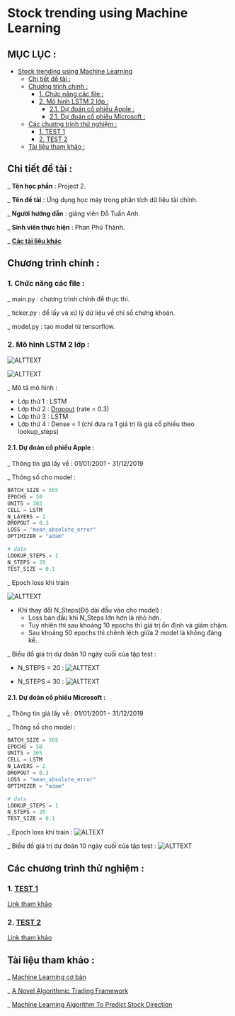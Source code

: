 # Stock trending using Machine Learning

## MỤC LỤC : 

- [Stock trending using Machine Learning](#stock-trending-using-machine-learning)
  * [Chi tiết đề tài :](#chi-ti-t----t-i--)
  * [Chương trình chính :](#ch--ng-tr-nh-ch-nh--)
    + [1. Chức năng các file :](#1-ch-c-n-ng-c-c-file--)
    + [2. Mô hình LSTM 2 lớp :](#2-m--h-nh-lstm-2-l-p--)
      - [2.1. Dự đoán cổ phiếu Apple :](#21-d---o-n-c--phi-u-apple--)
      - [2.1. Dự đoán cổ phiếu Microsoft :](#21-d---o-n-c--phi-u-microsoft--)
  * [Các chương trình thử nghiệm :](#c-c-ch--ng-tr-nh-th--nghi-m--)
    + [1. TEST 1](#1--test-1--https---githubcom-thanhpp-hust-20192-project2-tree-master-test124032020-)
    + [2. TEST 2](#2--test-2--https---githubcom-thanhpp-hust-20192-project2-tree-master-test042020-)
  * [Tài liệu tham khảo :](#t-i-li-u-tham-kh-o--)


## Chi tiết đề tài : 

_ **Tên học phần** : Project 2.

_ **Tên đề tài** : Ứng dụng học máy trong phân tích dữ liệu tài chính.

_ **Người hướng dẫn** : giảng viên Đỗ Tuấn Anh.

_ **Sinh viên thực hiện** : Phan Phú Thành.

_ [**Các tài liệu khác**](https://drive.google.com/open?id=1bVA8XYJ_cDb9mNIbi9VGlNTvnni_0VFJ)

## Chương trình chính :

### 1. Chức năng các file :

_ main.py : chương trình chính để thực thi.

_ ticker.py : để lấy và xử lý dữ liệu về chỉ số chứng khoán.

_ model.py : tạo model từ tensorflow.

### 2. Mô hình LSTM 2 lớp : 

![ALTTEXT](img/LSTM_2_Layers_25042020.png)

![ALTTEXT](img/LSTM_2_Layers_Summary_25042020.png)

_ Mô tả mô hình :
- Lớp thứ 1 : LSTM
- Lớp thứ 2 : [Dropout](https://www.phamduytung.com/blog/2019-05-05-deep-learning-dropout/) (rate = 0.3)
- Lớp thứ 3 : LSTM
- Lớp thứ 4 : Dense = 1 (chỉ đưa ra 1 giá trị là giá cổ phiếu theo lookup_steps)

#### 2.1. Dự đoán cổ phiếu Apple :
_ Thông tin giá lấy về : 01/01/2001 - 31/12/2019

_ Thông số cho model :
```python
BATCH_SIZE = 365
EPOCHS = 50
UNITS = 365
CELL = LSTM
N_LAYERS = 2
DROPOUT = 0.3
LOSS = "mean_absolute_error"
OPTIMIZER = "adam"

# data
LOOKUP_STEPS = 1
N_STEPS = 20
TEST_SIZE = 0.1
```

_ Epoch loss khi train 

![ALTTEXT](img/AAPL_LSTM_2_Layers_NSteps_25042020.png)

- Khi thay đổi N_Steps(Độ dài đầu vào cho model) :
    - Loss ban đầu khi N_Steps lớn hơn là nhỏ hơn.
    - Tuy nhiên thì sau khoảng 10 epochs thì giá trị ổn định và giảm chậm.
    - Sau khoảng 50 epochs thì chênh lệch giữa 2 model là không đáng kể.
    
_ Biểu đồ giá trị dự đoán 10 ngày cuối của tập test :
- N_STEPS = 20 : 
![ALTTEXT](img/AAPL_LSTM_2_Layers_NSteps20_Graph_25042020.png)
    
- N_STEPS = 30 :
![ALTTEXT](img/AAPL_LSTM_2_Layers_NSteps30_Graph_25042020.png)
    
#### 2.1. Dự đoán cổ phiếu Microsoft :
_ Thông tin giá lấy về : 01/01/2001 - 31/12/2019

_ Thông số cho model :
```python
BATCH_SIZE = 365
EPOCHS = 50
UNITS = 365
CELL = LSTM
N_LAYERS = 2
DROPOUT = 0.3
LOSS = "mean_absolute_error"
OPTIMIZER = "adam"

# data
LOOKUP_STEPS = 1
N_STEPS = 20
TEST_SIZE = 0.1
```

_ Epoch loss khi train :
![ALTEXT](img/MSFT_LSTM_2_Layers_NSteps_25042020.png)

_ Biểu đồ giá trị dự đoán 10 ngày cuối của tập test :
![ALTTEXT](img/MSFT_LSTM_2_Layers_NSteps20_Graph_25042020.png)

## Các chương trình thử nghiệm :

### 1. [TEST 1](https://github.com/ThanhPP/HUST_20192_Project2/tree/master/Test124032020)

[Link tham khảo](https://medium.com/@jasonbamford/machine-learning-algorithm-to-predict-stock-direction-d54b7666cc7c)

### 2. [TEST 2](https://github.com/ThanhPP/HUST_20192_Project2/tree/master/Test042020)

[Link tham khảo](https://www.thepythoncode.com/article/stock-price-prediction-in-python-using-tensorflow-2-and-keras)

## Tài liệu tham khảo : 

_ [Machine Learning cơ bản](https://drive.google.com/open?id=0B7ujsutwirjXLXlwcnZUTjVVRXVjd19WNlVmREdac0xFNGIw)

_ [A Novel Algorithmic Trading Framework](https://drive.google.com/open?id=0B7ujsutwirjXc2YzVWdYWUZUZnBzNEp1MXotNVhrUEpfTmlj)

_ [Machine Learning Algorithm To Predict Stock Direction](https://medium.com/@jasonbamford/machine-learning-algorithm-to-predict-stock-direction-d54b7666cc7c)
